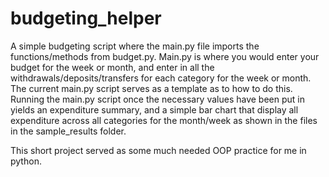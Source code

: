 # budgeting_helper
A simple budgeting script where the main.py file imports the functions/methods from budget.py. Main.py is where you would enter your budget for the week or month, and enter in
all the withdrawals/deposits/transfers for each category for the week or month. The current main.py script serves as a template as to how to do this. Running the main.py script
once the necessary values have been put in yields an expenditure summary, and a simple bar chart that display all expenditure across all categories for the month/week as shown in the files in the sample_results folder.  

This short project served as some much needed OOP practice for me in python. 
